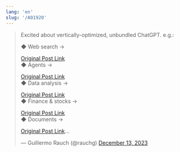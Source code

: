 ```yaml
---
lang: 'en'
slug: '/A01920'
---
```


<blockquote class="twitter-tweet">

Excited about vertically-optimized, unbundled ChatGPT. e.g.:

◆ Web search →

[Original Post Link](https://t.co/9L6lDygNNN)<br/>◆ Agents →

[Original Post Link](https://t.co/FGAezEutI1)<br/>◆ Data analysis →

[Original Post Link](https://t.co/UQIzBWbZ8C)<br/>◆ Finance &amp; stocks →

[Original Post Link](https://t.co/uMtNOD45UO)<br/>◆ Documents →

[Original Post Link](https://t.co/hdDrv26Ik2)…

&mdash; Guillermo Rauch (@rauchg) [December 13, 2023](https://twitter.com/rauchg/status/1734977687545090346?ref_src=twsrc%5Etfw)

</blockquote>
